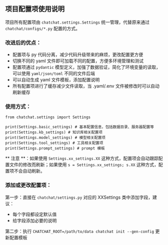 ## 项目配置项使用说明

项目所有配置项由 `chatchat.settings.Settings` 统一管理，代替原来通过 `chatchat/configs/*.py` 配置的方式。

### 改进后的优点：
- 配置项与 py 代码分离，减少代码升级带来的麻烦，更改配置更方便
- 切换不同的 yaml 文件即可加载不同的配置，方便多环境管理和测试
- 配置项通过 `pydantic` 模型定义，加强了数据验证，简化了环境变量的读取，可以使用 `yaml/json/toml` 不同的文件后端
- 可以自动生成 yaml 文件模板，添加配置说明
- 所有配置项进行了缓存减少文件读取，当 .yaml/.env 文件被修改时可以自动刷新缓存
  
### 使用方式：

```python3
from chatchat.settings import Settings

print(Settings.basic_settings) # 基本配置信息，包括数据目录、服务器配置等
print(Settings.kb_settings) # 知识库相关配置项
print(Settings.model_settings) # 模型相关配置项
print(Settings.tool_settings) # 工具相关配置项
print(Settings.prompt_settings) # prompt 模板
```

** 注意 **：如果使用 `Settings.xx_settings.XX` 这种方式，配置项会自动跟踪配置文件的修改而刷新；如果使用 `s = Settings.xx_settings; s.XX` 这种方式，配置项不会自动刷新。

### 添加或更改配置项：

第一步：直接在 `chatchat/settings.py` 对应的 XXSettings 类中添加字段，建议：
- 每个字段都设定默认值
- 给字段添加必要的说明

第二步：执行 `CHATCHAT_ROOT=/path/to/data chatchat init --gen-config` 更新配置模板
